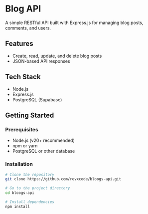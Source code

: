 # Blog API

A simple RESTful API built with Express.js for managing blog posts, comments, and users.

## Features

- Create, read, update, and delete blog posts
- JSON-based API responses

## Tech Stack

- Node.js
- Express.js
- PostgreSQL (Supabase)

## Getting Started

### Prerequisites

- Node.js (v20+ recommended)
- npm or yarn
- PostgreSQL or other database

### Installation

```bash
# Clone the repository
git clone https://github.com/revxcode/bloogs-api.git

# Go to the project directory
cd bloogs-api

# Install dependencies
npm install
